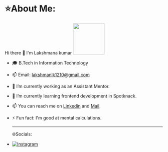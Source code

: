 <h1>⭐About Me:</h1>

 Hi there 👋 I'm Lakshmana kumar
 <img src="[image](https://i.pinimg.com/736x/03/1f/67/031f67bd6b6bb0487eff63e804f63515.jpg)" width="100">
- 🎓 B.Tech in Information Technology
- 📫 Email: lakshmanlk1210@gmail.com
- 🔭 I’m currently working as an Assistant Mentor.
- 🌱 I’m currently learning frontend development in Spotknack.
- 📫 You can reach me on [Linkedin](https://www.linkedin.com/in/lakshmana-kumar-g1210) and [Mail](lakshmanlk1210@gmail.com).
- ⚡ Fun fact: I'm good at mental calculations.
  
  ---
  🌐Socials:
 - [![Instagram](https://img.shields.io/badge/Instagram-E4405F?style=for-the-badge&logoColor=white)](https://www.instagram.com/l_a_k_s_h_m_a_n_l_k?igsh=MWsyNmRleWdhZ2FxbQ==)
